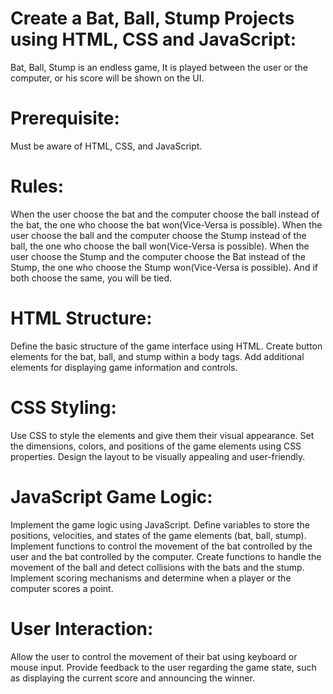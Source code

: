 # Create a Bat, Ball, Stump Projects using HTML, CSS and JavaScript:
Bat, Ball, Stump is an endless game, It is played between the user or the computer, or his score will be shown on the UI.

# Prerequisite: 
Must be aware of HTML, CSS, and JavaScript.

# Rules:
When the user choose the bat and the computer choose the ball instead of the bat, the one who choose the bat won(Vice-Versa is possible).
When the user choose the ball and the computer choose the Stump instead of the ball, the one who choose the ball won(Vice-Versa is possible).
When the user choose the Stump and the computer choose the Bat instead of the Stump, the one who choose the Stump won(Vice-Versa is possible).
And if both choose the same, you will be tied.

# HTML Structure:
Define the basic structure of the game interface using HTML.
Create button elements for the bat, ball, and stump within a body tags.
Add additional elements for displaying game information and controls.

# CSS Styling:
Use CSS to style the elements and give them their visual appearance.
Set the dimensions, colors, and positions of the game elements using CSS properties.
Design the layout to be visually appealing and user-friendly.

# JavaScript Game Logic:
Implement the game logic using JavaScript.
Define variables to store the positions, velocities, and states of the game elements (bat, ball, stump).
Implement functions to control the movement of the bat controlled by the user and the bat controlled by the computer.
Create functions to handle the movement of the ball and detect collisions with the bats and the stump.
Implement scoring mechanisms and determine when a player or the computer scores a point.

# User Interaction:
Allow the user to control the movement of their bat using keyboard or mouse input.
Provide feedback to the user regarding the game state, such as displaying the current score and announcing the winner.
